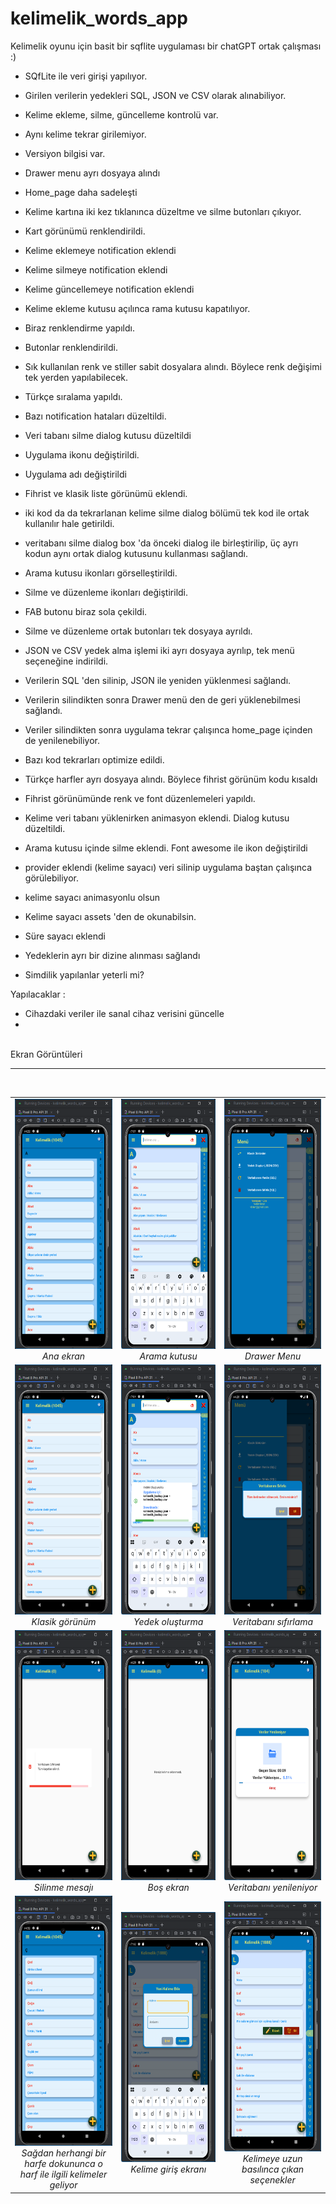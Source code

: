 # kelimelik_words_app

Kelimelik oyunu için basit bir sqflite uygulaması
bir chatGPT ortak çalışması :)

- SQfLite ile veri girişi yapılıyor. 
- Girilen verilerin yedekleri SQL, JSON ve CSV olarak alınabiliyor.
- Kelime ekleme, silme, güncelleme kontrolü var.
- Aynı kelime tekrar girilemiyor.
- Versiyon bilgisi var.
- Drawer menu ayrı dosyaya alındı
- Home_page daha sadeleşti
- Kelime kartına iki kez tıklanınca düzeltme ve silme butonları çıkıyor.
- Kart görünümü renklendirildi.
- Kelime eklemeye notification eklendi
- Kelime silmeye notification eklendi
- Kelime güncellemeye notification eklendi
- Kelime ekleme kutusu açılınca rama kutusu kapatılıyor.
- Biraz renklendirme yapıldı.
- Butonlar renklendirildi.
- Sık kullanılan renk ve stiller sabit dosyalara alındı. 
  Böylece renk değişimi tek yerden yapılabilecek.
- Türkçe sıralama yapıldı.
- Bazı notification hataları düzeltildi.
- Veri tabanı silme dialog kutusu düzeltildi
- Uygulama ikonu değiştirildi.
- Uygulama adı değiştirildi
- Fihrist ve klasik liste görünümü eklendi.
- iki kod da da tekrarlanan kelime silme dialog bölümü tek kod ile ortak kullanılır hale getirildi.
- veritabanı silme dialog box 'da önceki dialog ile birleştirilip, üç ayrı kodun aynı ortak dialog 
kutusunu kullanması sağlandı.
- Arama kutusu ikonları görselleştirildi.
- Silme ve düzenleme ikonları değiştirildi.
- FAB butonu biraz sola çekildi.
- Silme ve düzenleme ortak butonları tek dosyaya ayrıldı.
- JSON ve CSV yedek alma işlemi iki ayrı dosyaya ayrılıp, tek menü seçeneğine indirildi.
- Verilerin SQL 'den silinip, JSON ile yeniden yüklenmesi sağlandı.
- Verilerin silindikten sonra Drawer menü den de geri yüklenebilmesi sağlandı.
- Veriler silindikten sonra uygulama tekrar çalışınca home_page içinden de yenilenebiliyor.
- Bazı kod tekrarları optimize edildi.
- Türkçe harfler ayrı dosyaya alındı. Böylece fihrist görünüm kodu kısaldı
- Fihrist görünümünde renk ve font düzenlemeleri yapıldı.
- Kelime veri tabanı yüklenirken animasyon eklendi. Dialog kutusu düzeltildi.
- Arama kutusu içinde silme eklendi. Font awesome ile ikon değiştirildi
- provider eklendi (kelime sayacı) veri silinip uygulama baştan çalışınca görülebiliyor.
- kelime sayacı animasyonlu olsun
- Kelime sayacı assets 'den de okunabilsin.
- Süre sayacı eklendi
- Yedeklerin ayrı bir dizine alınması sağlandı

- Simdilik yapılanlar yeterli mi?

Yapılacaklar :
- Cihazdaki veriler ile sanal cihaz verisini güncelle
- 

<BR>
Ekran Görüntüleri
<HR>

<BR>
<table>
  <tr>
    <td align="center" width="320px">
      <img src="https://raw.githubusercontent.com/VedatBiner/flutter-codes/master/kelimelik_words_app/screen_shots/img-01.png" height="400em"/>
      <br><em>Ana ekran</em>
    </td>
    <td align="center" width="320px">
      <img src="https://raw.githubusercontent.com/VedatBiner/flutter-codes/master/kelimelik_words_app/screen_shots/img-02.png" height="400em"/>
      <br><em>Arama kutusu</em>
    </td>
    <td align="center" width="320px">
      <img src="https://raw.githubusercontent.com/VedatBiner/flutter-codes/master/kelimelik_words_app/screen_shots/img-03.png" height="400em"/>
      <br><em>Drawer Menu</em>
    </td>
  </tr>
<tr>
    <td align="center" width="320px">
      <img src="https://raw.githubusercontent.com/VedatBiner/flutter-codes/master/kelimelik_words_app/screen_shots/img-04.png" height="400em"/>
      <br><em>Klasik görünüm</em>
    </td>
    <td align="center">
      <img src="https://raw.githubusercontent.com/VedatBiner/flutter-codes/master/kelimelik_words_app/screen_shots/img-05.png" height="400em"/>
      <br><em>Yedek oluşturma</em>
    </td>
    <td align="center" width="320px">
      <img src="https://raw.githubusercontent.com/VedatBiner/flutter-codes/master/kelimelik_words_app/screen_shots/img-06.png" height="400em"/>
      <br><em>Veritabanı sıfırlama</em>
    </td>
  </tr>
<tr>
    <td align="center" width="320px">
      <img src="https://raw.githubusercontent.com/VedatBiner/flutter-codes/master/kelimelik_words_app/screen_shots/img-07.png" height="400em"/>
      <br><em>Silinme mesajı</em>
    </td>
    <td align="center" width="320px">
      <img src="https://raw.githubusercontent.com/VedatBiner/flutter-codes/master/kelimelik_words_app/screen_shots/img-08.png" height="400em"/>
      <br><em>Boş ekran</em>
    </td>
    <td align="center" width="320px">
      <img src="https://raw.githubusercontent.com/VedatBiner/flutter-codes/master/kelimelik_words_app/screen_shots/img-09.png" height="400em"/>
      <br><em>Veritabanı yenileniyor</em>
    </td>
  </tr>
<tr>
    <td align="center" width="320px">
      <img src="https://raw.githubusercontent.com/VedatBiner/flutter-codes/master/kelimelik_words_app/screen_shots/img-10.png" height="400em"/>
      <br><em>Sağdan herhangi bir harfe dokununca o harf ile ilgili kelimeler geliyor</em>
    </td>
    <td align="center">
      <img src="https://raw.githubusercontent.com/VedatBiner/flutter-codes/master/kelimelik_words_app/screen_shots/img-11.png" height="400em"/>
      <br><em>Kelime giriş ekranı</em>
    </td>
    <td align="center" width="320px">
      <img src="https://raw.githubusercontent.com/VedatBiner/flutter-codes/master/kelimelik_words_app/screen_shots/img-12.png" height="400em"/>
      <br><em>Kelimeye uzun basılınca çıkan seçenekler</em>
    </td>
  </tr>
</table>


